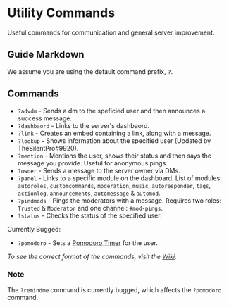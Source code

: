 # Utility Commands
Useful commands for communication and general server improvement.

## Guide Markdown
We assume you are using the default command prefix, `?`.  

## Commands
* `?advdm` - Sends a dm to the speficied user and then announces a success message. 
* `?dashbaord` - Links to the server's dashbaord.
* `?link` - Creates an embed containing a link, along with a message.
* `?lookup` - Shows information about the specified user (Updated by TheSilentPro#9920).
* `?mention` - Mentions the user, shows their status and then says the message you provide. Useful for anonymous pings.
* `?owner` - Sends a message to the server owner via DMs.
* `?panel` - Links to a specific module on the dashboard. List of modules: `autoroles`, `customcommands`, `moderation`, `music`, `autoresponder`, `tags`, `actionlog`, `announcements`, `automessage` & `automod`.
* `?pindmods` - Pings the moderators with a message. Requires two roles: `Trusted` & `Moderator` and one channel: `#mod-pings`.
* `?status` - Checks the status of the specified user.
  
Currently Bugged:
* `?pomodoro` - Sets a [Pomodoro Timer](https://francescocirillo.com/pages/pomodoro-technique) for the user.

*To see the correct format of the commands, visit the [Wiki](https://github.com/Strand-Custom-Commands/Strand-Custom-Commands/wiki).*

### Note
The `?remindme` command is currently bugged, which affects the `?pomodoro` command.
